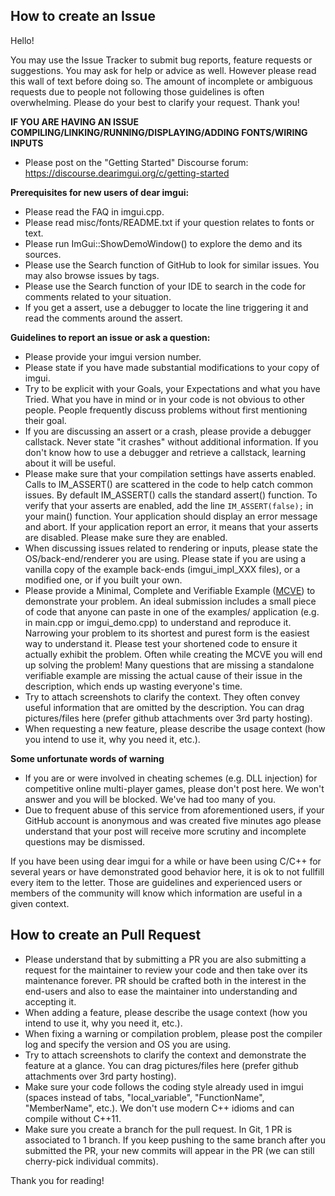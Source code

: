 ## How to create an Issue

Hello! 

You may use the Issue Tracker to submit bug reports, feature requests or suggestions. You may ask for help or advice as well. However please read this wall of text before doing so. The amount of incomplete or ambiguous requests due to people not following those guidelines is often overwhelming. Please do your best to clarify your request. Thank you!

**IF YOU ARE HAVING AN ISSUE COMPILING/LINKING/RUNNING/DISPLAYING/ADDING FONTS/WIRING INPUTS**
- Please post on the "Getting Started" Discourse forum: https://discourse.dearimgui.org/c/getting-started

**Prerequisites for new users of dear imgui:**
- Please read the FAQ in imgui.cpp.
- Please read misc/fonts/README.txt if your question relates to fonts or text.
- Please run ImGui::ShowDemoWindow() to explore the demo and its sources.
- Please use the Search function of GitHub to look for similar issues. You may also browse issues by tags.
- Please use the Search function of your IDE to search in the code for comments related to your situation.
- If you get a assert, use a debugger to locate the line triggering it and read the comments around the assert.

**Guidelines to report an issue or ask a question:**
- Please provide your imgui version number.
- Please state if you have made substantial modifications to your copy of imgui. 
- Try to be explicit with your Goals, your Expectations and what you have Tried. What you have in mind or in your code is not obvious to other people. People frequently discuss problems without first mentioning their goal.
- If you are discussing an assert or a crash, please provide a debugger callstack. Never state "it crashes" without additional information. If you don't know how to use a debugger and retrieve a callstack, learning about it will be useful.
- Please make sure that your compilation settings have asserts enabled. Calls to IM_ASSERT() are scattered in the code to help catch common issues. By default IM_ASSERT() calls the standard assert() function. To verify that your asserts are enabled, add the line `IM_ASSERT(false);` in your main() function. Your application should display an error message and abort. If your application report an error, it means that your asserts are disabled. Please make sure they are enabled.
- When discussing issues related to rendering or inputs, please state the OS/back-end/renderer you are using. Please state if you are using a vanilla copy of the example back-ends (imgui_impl_XXX files), or a modified one, or if you built your own.
- Please provide a Minimal, Complete and Verifiable Example ([MCVE](https://stackoverflow.com/help/mcve)) to demonstrate your problem. An ideal submission includes a small piece of code that anyone can paste in one of the examples/ application (e.g. in main.cpp or imgui_demo.cpp) to understand and reproduce it. Narrowing your problem to its shortest and purest form is the easiest way to understand it. Please test your shortened code to ensure it actually exhibit the problem. Often while creating the MCVE you will end up solving the problem! Many questions that are missing a standalone verifiable example are missing the actual cause of their issue in the description, which ends up wasting everyone's time.
- Try to attach screenshots to clarify the context. They often convey useful information that are omitted by the description. You can drag pictures/files here (prefer github attachments over 3rd party hosting).
- When requesting a new feature, please describe the usage context (how you intend to use it, why you need it, etc.).

**Some unfortunate words of warning**
- If you are or were involved in cheating schemes (e.g. DLL injection) for competitive online multi-player games, please don't post here. We won't answer and you will be blocked. We've had too many of you.
- Due to frequent abuse of this service from aforementioned users, if your GitHub account is anonymous and was created five minutes ago please understand that your post will receive more scrutiny and incomplete questions may be dismissed.

If you have been using dear imgui for a while or have been using C/C++ for several years or have demonstrated good behavior here, it is ok to not fullfill every item to the letter. Those are guidelines and experienced users or members of the community will know which information are useful in a given context.

## How to create an Pull Request
- Please understand that by submitting a PR you are also submitting a request for the maintainer to review your code and then take over its maintenance forever. PR should be crafted both in the interest in the end-users and also to ease the maintainer into understanding and accepting it.
- When adding a feature, please describe the usage context (how you intend to use it, why you need it, etc.).
- When fixing a warning or compilation problem, please post the compiler log and specify the version and OS you are using.
- Try to attach screenshots to clarify the context and demonstrate the feature at a glance. You can drag pictures/files here (prefer github attachments over 3rd party hosting).
- Make sure your code follows the coding style already used in imgui (spaces instead of tabs, "local_variable", "FunctionName", "MemberName", etc.). We don't use modern C++ idioms and can compile without C++11.
- Make sure you create a branch for the pull request. In Git, 1 PR is associated to 1 branch. If you keep pushing to the same branch after you submitted the PR, your new commits will appear in the PR (we can still cherry-pick individual commits).

Thank you for reading!
